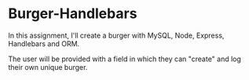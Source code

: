 # Burger-Handlebars


In this assignment, I'll create a burger with MySQL, Node, Express, Handlebars and ORM.

The user will be provided with a field in which they can "create" and log their own unique burger. 
